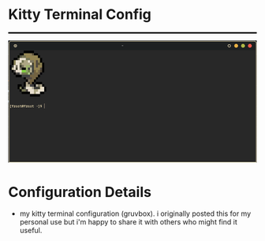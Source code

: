 # Kitty Terminal Config

<hr style="border: 1px solid black;">

 <p align="center">
   <!--no images atm here-->
  </p>

<p align="center">
  <img src="https://raw.githubusercontent.com/fr0st-iwnl/assets/main/thumbnails/kitty.png" alt="kitty pic">
</p>

# Configuration Details

- my kitty terminal configuration (gruvbox). i originally posted this for my personal use but i'm happy to share it with others who might find it useful.
